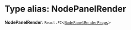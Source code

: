 # Type alias: NodePanelRender

**NodePanelRender**: `React.FC`<[`NodePanelRenderProps`](/auto-docs/free-node-panel-plugin/interfaces/NodePanelRenderProps.md)>
